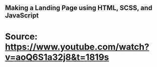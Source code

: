## Making a Landing Page using HTML, SCSS, and JavaScript
# Source: https://www.youtube.com/watch?v=aoQ6S1a32j8&t=1819s
